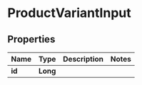 
# ProductVariantInput

## Properties
Name | Type | Description | Notes
------------ | ------------- | ------------- | -------------
**id** | **Long** |  | 



